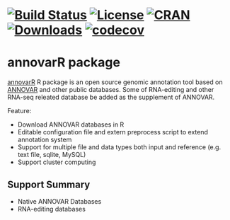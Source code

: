 # [![Build Status](https://travis-ci.org/JhuangLab/annovarR.svg)](https://travis-ci.org/JhuangLab/annovarR) [![License](https://img.shields.io/badge/license-MIT-brightgreen.svg?style=flat)](https://en.wikipedia.org/wiki/MIT_License) [![CRAN](http://www.r-pkg.org/badges/version/annovarR)](https://cran.r-project.org/package=annovarR) [![Downloads](http://cranlogs.r-pkg.org/badges/annovarR?color=brightgreen)](http://www.r-pkg.org/pkg/annovarR) [![codecov](https://codecov.io/github/JhuangLab/annovarR/branch/master/graphs/badge.svg)](https://codecov.io/github/JhuangLab/annovarR) 

annovarR package
==============
[annovarR](http://bioinfo.rjh.com.cn/labs/jhuang/tools/annovarR/) R package is an open source genomic annotation tool based on [ANNOVAR](http://annovar.openbioinformatics.org/en/latest/) and other public databases. Some of RNA-editing and other RNA-seq releated database be added as the supplement of ANNOVAR.

Feature:

-   Download ANNOVAR databases in R
-   Editable configuration file and extern preprocess script to extend annotation system
-   Support for multiple file and data types both input and reference (e.g. text file, sqlite, MySQL)
-   Support cluster computing

## Support Summary

-   Native ANNOVAR Databases
-   RNA-editing databases
